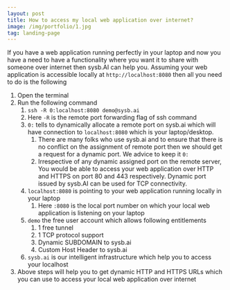 ```yaml
---
layout: post
title: How to access my local web application over internet?
image: /img/portfolio/1.jpg
tag: landing-page
---
```


If you have a web application running perfectly in your laptop and now you have a need to have a functionality where you want it to share with someone over internet then sysb.AI can help you. Assuming your web application is accessible locally at `http://localhost:8080` then all you need to do is the following

1. Open the terminal
1. Run the following command
    1. `ssh -R 0:localhost:8080 demo@sysb.ai`
    1. Here `-R` is the remote port forwarding flag of ssh command
    1. `0:` tells to dynamically allocate a remote port on sysb.ai which will have connection to `localhost:8080` which is your laptop/desktop.
        1. There are many folks who use sysb.ai and to ensure that there is no conflict on the assignment of remote port then we should get a request for a dynamic port. We advice to keep it `0:`
        1. Irrespective of any dynamic assigned port on the remote server, You would be able to access your web application over HTTP and HTTPS on port 80 and 443 respectively. Dynamic port issued by sysb.AI can be used for TCP connectivity.
    1. `localhost:8080` is pointing to your web application running locally in your laptop
        1. Here `:8080` is the local port number on which your local web application is listening on your laptop 
    1. `demo` the free user account which allows following entitlements
        1. 1 free tunnel
        1. 1 TCP protocol support
        1. Dynamic SUBDOMAIN to sysb.ai
        1. Custom Host Header to sysb.ai
    1. `sysb.ai` is our intelligent infrastructure which help you to access your localhost
1. Above steps will help you to get dynamic HTTP and HTTPS URLs which you can use to access your local web application over internet